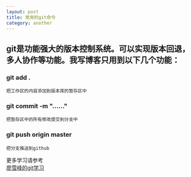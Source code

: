 ```yaml
---
layout: post
title: 常用的git命令
category: another
---
```

## git是功能强大的版本控制系统。可以实现版本回退，多人协作等功能。我写博客只用到以下几个功能：

###  git add .

    把工作区的内容添加到版本库的暂存区中
    
### git commit -m "......"

    把暂存区中的所有修改提交到分支中
    
### git push origin master

    把分支推送到github
 
    
更多学习请参考  
[廖雪峰的git学习](https://www.liaoxuefeng.com/wiki/0013739516305929606dd18361248578c67b8067c8c017b000)